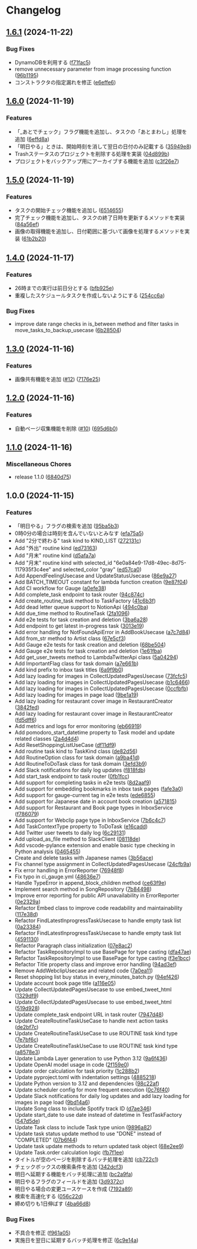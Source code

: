 # Changelog

## [1.6.1](https://github.com/koboriakira/notion-api/compare/v1.6.0...v1.6.1) (2024-11-22)


### Bug Fixes

* DynamoDBを利用する ([f71fac5](https://github.com/koboriakira/notion-api/commit/f71fac57ab01957661828e13ceb72efe97b4329f))
* remove unnecessary parameter from image processing function ([96b1195](https://github.com/koboriakira/notion-api/commit/96b1195483e014e3a0deefdb272a50826c820e41))
* コンストラクタの指定漏れを修正 ([e6effe6](https://github.com/koboriakira/notion-api/commit/e6effe6755969f5ecbd98a68efebd785b719addd))

## [1.6.0](https://github.com/koboriakira/notion-api/compare/v1.5.0...v1.6.0) (2024-11-19)


### Features

* 「_あとでチェック」フラグ機能を追加し、タスクの「あとまわし」処理を追加 ([6effd8a](https://github.com/koboriakira/notion-api/commit/6effd8abf345011702b80d1113a636e293c54d20))
* 「明日やる」ときは、開始時刻を消して翌日の日付のみ記載する ([35949e8](https://github.com/koboriakira/notion-api/commit/35949e84f0258823d5176628bdf31d1b64ac9b3f))
* Trashステータスのプロジェクトを削除する処理を実装 ([04d899b](https://github.com/koboriakira/notion-api/commit/04d899b195c1d8ef3719cd8c949f76b13907f21d))
* プロジェクトをバックアップ用にアーカイブする機能を追加 ([c3f26e7](https://github.com/koboriakira/notion-api/commit/c3f26e781eb4855d2f3dfd76116f6e2bbfeb92fd))

## [1.5.0](https://github.com/koboriakira/notion-api/compare/v1.4.0...v1.5.0) (2024-11-19)


### Features

* タスクの開始チェック機能を追加し ([6514655](https://github.com/koboriakira/notion-api/commit/65146556def6ffab9d76e98a71a1af90e54e97ca))
* 完了チェック機能を追加し、タスクの終了日時を更新するメソッドを実装 ([84a56ef](https://github.com/koboriakira/notion-api/commit/84a56ef93154ecb7433711c334148a662481e37f))
* 画像の取得機能を追加し、日付範囲に基づいて画像を処理するメソッドを実装 ([61b2b20](https://github.com/koboriakira/notion-api/commit/61b2b20077cef506acb77c89a079a3680fdeac0b))

## [1.4.0](https://github.com/koboriakira/notion-api/compare/v1.3.0...v1.4.0) (2024-11-17)


### Features

* 26時までの実行は前日分とする ([bfb925e](https://github.com/koboriakira/notion-api/commit/bfb925ed44be13a69f6804f0759cc52633c52f97))
* 重複したスケジュールタスクを作成しないようにする ([254cc6a](https://github.com/koboriakira/notion-api/commit/254cc6ae4f10c9e1a291dc3a8bef3cd72415375a))


### Bug Fixes

* improve date range checks in is_between method and filter tasks in move_tasks_to_backup_usecase ([6b28504](https://github.com/koboriakira/notion-api/commit/6b285044cad72fb6403e2b81d3b5570629196c5c))

## [1.3.0](https://github.com/koboriakira/notion-api/compare/v1.2.0...v1.3.0) (2024-11-16)


### Features

* 画像共有機能を追加 ([#12](https://github.com/koboriakira/notion-api/issues/12)) ([7176e25](https://github.com/koboriakira/notion-api/commit/7176e250127963a093b21445ed463f036395ca3f))

## [1.2.0](https://github.com/koboriakira/notion-api/compare/v1.1.0...v1.2.0) (2024-11-16)


### Features

* 自動ページ収集機能を削除 ([#10](https://github.com/koboriakira/notion-api/issues/10)) ([695d6b0](https://github.com/koboriakira/notion-api/commit/695d6b02f5f1fc76734616fc04de45f773f75284))

## [1.1.0](https://github.com/koboriakira/notion-api/compare/v1.0.0...v1.1.0) (2024-11-16)


### Miscellaneous Chores

* release 1.1.0 ([6840d75](https://github.com/koboriakira/notion-api/commit/6840d75bfe239df4af4df7d049b66446f35284a1))

## 1.0.0 (2024-11-15)


### Features

* 「明日やる」フラグの検索を追加 ([95ba5b3](https://github.com/koboriakira/notion-api/commit/95ba5b3ac3dfb1b4d54ed92473134f906a9772bc))
* 0時0分の場合は時刻を含んでいないとみなす ([efa75a5](https://github.com/koboriakira/notion-api/commit/efa75a5127d7ea6e193bcca529c2d64fa3b7bc82))
* Add "2分で終わる" task kind to KIND_LIST ([272131c](https://github.com/koboriakira/notion-api/commit/272131c6eb73bfb843990e8c9948f4c628b5fe3d))
* Add "外出" routine kind ([ed73163](https://github.com/koboriakira/notion-api/commit/ed731631519b3b557725fa9070a5feab8e0d0d34))
* Add "月末" routine kind ([d5afa7a](https://github.com/koboriakira/notion-api/commit/d5afa7a892b63a81bf3fc3a84f125101260ab626))
* Add "月末" routine kind with selected_id "6e0a84e9-17d8-49ec-8d75-117935f3c4ee" and selected_color "gray" ([ed57ca0](https://github.com/koboriakira/notion-api/commit/ed57ca0e9f69aa04eb2c73102543b1da801a7790))
* Add AppendFeelingUsecase and UpdateStatusUsecase ([86e9a27](https://github.com/koboriakira/notion-api/commit/86e9a2761b228452b02d1829d27875dab28bbd94))
* Add BATCH_TIMEOUT constant for lambda function creation ([9e87f04](https://github.com/koboriakira/notion-api/commit/9e87f04849616f25acd49fef9b05ccac1e991cbd))
* Add CI workflow for Gauge ([a0efe38](https://github.com/koboriakira/notion-api/commit/a0efe386d0d336b5ed41edee283ec0582fc8b268))
* Add complete_task endpoint to task router ([94c874c](https://github.com/koboriakira/notion-api/commit/94c874ce809562ab9dadf17fa1def005e5231ab1))
* Add create_routine_task method to TaskFactory ([41c6b3f](https://github.com/koboriakira/notion-api/commit/41c6b3f444bbe1d3562e7615d176eb2a24c992cb))
* Add dead letter queue support to NotionApi ([494c0ba](https://github.com/koboriakira/notion-api/commit/494c0ba45fb317f2e4294052bedf04596d1d9bb6))
* Add due_time method to RoutineTask ([2fa1096](https://github.com/koboriakira/notion-api/commit/2fa10966be3642e7b0e2d3866c151a5c98402893))
* Add e2e tests for task creation and deletion ([3ba6a28](https://github.com/koboriakira/notion-api/commit/3ba6a2854b4fc137a0a1280f816c27fadeabfa40))
* Add endpoint to get latest in-progress task ([3013e19](https://github.com/koboriakira/notion-api/commit/3013e19db7dd2e3e47c3698dd0b2d789c6bccb1c))
* Add error handling for NotFoundApiError in AddBookUsecase ([a7c7d84](https://github.com/koboriakira/notion-api/commit/a7c7d8407ab9966fec4bf492e011793c2e7d599b))
* Add from_str method to Artist class ([67e5cf3](https://github.com/koboriakira/notion-api/commit/67e5cf36a31c48587143597f27bc49f48ff6bf3e))
* Add Gauge e2e tests for task creation and deletion ([68be504](https://github.com/koboriakira/notion-api/commit/68be504ee695bc60082ccd8354aefac642a66492))
* Add Gauge e2e tests for task creation and deletion ([1e61fba](https://github.com/koboriakira/notion-api/commit/1e61fba2da9ee252d7a32ca2a3a0c58118d6c687))
* Add get_user_tweets method to LambdaTwitterApi class ([5a04294](https://github.com/koboriakira/notion-api/commit/5a04294c84c66fa591fcc10fa18093eecaa45149))
* Add ImportantFlag class for task domain ([a7e661b](https://github.com/koboriakira/notion-api/commit/a7e661b861023a5da6d7ff1c4ab629a33cb0232c))
* Add kind prefix to inbox task titles ([6a9f9b0](https://github.com/koboriakira/notion-api/commit/6a9f9b0d9715cf30a683ae521671ddb33de2a5a1))
* Add lazy loading for images in CollectUpdatedPagesUsecase ([73fcfc5](https://github.com/koboriakira/notion-api/commit/73fcfc5c16bbaba64f3f25a4f926f9df603e31b0))
* Add lazy loading for images in CollectUpdatedPagesUsecase ([b1c6466](https://github.com/koboriakira/notion-api/commit/b1c6466707c5343be845d655033d931ca4a148a3))
* Add lazy loading for images in CollectUpdatedPagesUsecase ([0ccfbfb](https://github.com/koboriakira/notion-api/commit/0ccfbfb3da9cc9185d7dd9fa491d607b40700945))
* Add lazy loading for images in page load ([9be1a19](https://github.com/koboriakira/notion-api/commit/9be1a19aef9faff26f80df783a19ecd60fe7bf39))
* Add lazy loading for restaurant cover image in RestaurantCreator ([3842fed](https://github.com/koboriakira/notion-api/commit/3842fed2616e97a9465c5ef929701577e0310968))
* Add lazy loading for restaurant cover image in RestaurantCreator ([fd5dff6](https://github.com/koboriakira/notion-api/commit/fd5dff67a89e18bbc4c08e4c6045fc148bd9ba5e))
* Add metrics and logs for error monitoring ([eb66919](https://github.com/koboriakira/notion-api/commit/eb66919946131cf3aa65756a603c50578c872c37))
* Add pomodoro_start_datetime property to Task model and update related classes ([2a4d4d4](https://github.com/koboriakira/notion-api/commit/2a4d4d4207b5fbf17caae863eb3932ea160879ad))
* Add ResetShoppingListUseCase ([df11df9](https://github.com/koboriakira/notion-api/commit/df11df94e2129d7b799d5bbfd7c6f0a0e2267933))
* Add routine task kind to TaskKind class ([de82d56](https://github.com/koboriakira/notion-api/commit/de82d5609ca460bddef8dc259f316f3d62a2b376))
* Add RoutineOption class for task domain ([a9ba41d](https://github.com/koboriakira/notion-api/commit/a9ba41d52e932cff15128b8ec3312ac53376288d))
* Add RoutineToDoTask class for task domain ([3efd3b9](https://github.com/koboriakira/notion-api/commit/3efd3b91d754b779a015b7cb61f2d44125d8e8c3))
* Add Slack notifications for daily log updates ([f818fdb](https://github.com/koboriakira/notion-api/commit/f818fdbcfb0303ab2237ef425d3b973dc5b849f4))
* Add start_task endpoint to task router ([0fb1fcc](https://github.com/koboriakira/notion-api/commit/0fb1fcc414719fdbfdc9c621f3996446fd213a04))
* Add support for completing tasks in e2e tests ([8d2aaf9](https://github.com/koboriakira/notion-api/commit/8d2aaf9e424f0ebe3158fe3f392a0a059063ee47))
* Add support for embedding bookmarks in inbox task pages ([fafe3a0](https://github.com/koboriakira/notion-api/commit/fafe3a01fb0b9c73a1f253ac79a7857981040ec3))
* Add support for gauge-current tag in e2e tests ([ede6855](https://github.com/koboriakira/notion-api/commit/ede68554d22247547bd9ac262af92c6d51817060))
* Add support for Japanese date in account book creation ([a571815](https://github.com/koboriakira/notion-api/commit/a5718153079dc979965c17368ec9b7081b581bd8))
* Add support for Restaurant and Book page types in InboxService ([f786079](https://github.com/koboriakira/notion-api/commit/f786079e4a8534a36f706494c26b9e90a4ff3a5f))
* Add support for Webclip page type in InboxService ([7b6c4c7](https://github.com/koboriakira/notion-api/commit/7b6c4c7e0346034ce4e9bbcefd52d83a934a406c))
* Add TaskContextType property to ToDoTask ([e16cadd](https://github.com/koboriakira/notion-api/commit/e16cadd029360b2dff7a069bc343665bbb53e940))
* Add Twitter user tweets to daily log ([6c29131](https://github.com/koboriakira/notion-api/commit/6c291318943a3c7229f6b141c66e153bbb8e3566))
* Add upload_as_file method to SlackClient ([08118de](https://github.com/koboriakira/notion-api/commit/08118dea50786ef6b74b1fa7b8f545bffb9f15a2))
* Add vscode-pylance extension and enable basic type checking in Python analysis ([0465455](https://github.com/koboriakira/notion-api/commit/046545593dd72ed5c9e50826b486b06b7dc9be9f))
* Create and delete tasks with Japanese names ([3b56ace](https://github.com/koboriakira/notion-api/commit/3b56acead6a21c829d9d3a10b4c774d2834cfda5))
* Fix channel type assignment in CollectUpdatedPagesUsecase ([24cfb9a](https://github.com/koboriakira/notion-api/commit/24cfb9ac4ef079c8a575af706cd20b76d8db866b))
* Fix error handling in ErrorReporter ([76948f8](https://github.com/koboriakira/notion-api/commit/76948f82e54df732ec10db206d4f85c39b20fab7))
* Fix typo in ci_gauge.yml ([48636e7](https://github.com/koboriakira/notion-api/commit/48636e70127be24a3925ae86f706ac4461cfd36c))
* Handle TypeError in append_block_children method ([ce63f9e](https://github.com/koboriakira/notion-api/commit/ce63f9e439f88d77b6a5a33200b964429c1baa28))
* Implement search method in SongRepository ([7b84498](https://github.com/koboriakira/notion-api/commit/7b84498fd1d255e8d5f810422372061194eb59cb))
* Improve error reporting for public API unavailability in ErrorReporter ([0e2329a](https://github.com/koboriakira/notion-api/commit/0e2329a2a11123a8998c4da1c5307837cbf84e37))
* Refactor Embed class to improve code readability and maintainability ([117e38d](https://github.com/koboriakira/notion-api/commit/117e38dfce8a7db5946cf24120b60ea019047dda))
* Refactor FindLatestInprogressTaskUsecase to handle empty task list ([0a23384](https://github.com/koboriakira/notion-api/commit/0a233840ca4deca83dc486da152ff122a06e78fa))
* Refactor FindLatestInprogressTaskUsecase to handle empty task list ([4591130](https://github.com/koboriakira/notion-api/commit/4591130e9263d77992851495b79fbcac8c097182))
* Refactor Paragraph class initialization ([07e8ac2](https://github.com/koboriakira/notion-api/commit/07e8ac28364beab3285bbbd58d9ebbd08d42c0ac))
* Refactor TaskRepositoryImpl to use BasePage for type casting ([dfa47ae](https://github.com/koboriakira/notion-api/commit/dfa47aefcfaa02ed3a199b0c6a0c37abe90673b5))
* Refactor TaskRepositoryImpl to use BasePage for type casting ([f3e1bcc](https://github.com/koboriakira/notion-api/commit/f3e1bcc40975bb026557e474a7a2d890ed64e491))
* Refactor Title property class and improve error handling ([94ad3ef](https://github.com/koboriakira/notion-api/commit/94ad3efcd4d5d4129a8ed00bcc6c5c867145e49a))
* Remove AddWebclipUsecase and related code ([7a0ea11](https://github.com/koboriakira/notion-api/commit/7a0ea113080c0947f2d79b8c88fa7f160a371381))
* Reset shopping list buy status in every_minutes_batch.py ([94ef426](https://github.com/koboriakira/notion-api/commit/94ef426618b9509922e58c3da4dace41d28e3bf8))
* Update account book page title ([a116e05](https://github.com/koboriakira/notion-api/commit/a116e05ca16ff9a94492ad23f50e38ac5f0bde54))
* Update CollectUpdatedPagesUsecase to use embed_tweet_html ([1329df9](https://github.com/koboriakira/notion-api/commit/1329df9070b33c70472a57c168bce3761b27f276))
* Update CollectUpdatedPagesUsecase to use embed_tweet_html ([519d928](https://github.com/koboriakira/notion-api/commit/519d928cb6cf792584eabf61d64357c35038b65a))
* Update complete_task endpoint URL in task router ([7947d48](https://github.com/koboriakira/notion-api/commit/7947d48a96923a3567345acfa1b87cabbe3dfd7e))
* Update CreateRoutineTaskUseCase to handle next action tasks ([de2bf7c](https://github.com/koboriakira/notion-api/commit/de2bf7ce24fadbfce5b11d1d7c9464dfb38676ff))
* Update CreateRoutineTaskUseCase to use ROUTINE task kind type ([7e7bf6c](https://github.com/koboriakira/notion-api/commit/7e7bf6c63bd4f48a3cadf83d6489998d9997e625))
* Update CreateRoutineTaskUseCase to use ROUTINE task kind type ([a8578e3](https://github.com/koboriakira/notion-api/commit/a8578e315eab08ed88eb2e8378fe73a33fdc82a0))
* Update Lambda Layer generation to use Python 3.12 ([9a6f436](https://github.com/koboriakira/notion-api/commit/9a6f4362a30aa3761d120b5c7b907525b3579573))
* Update OpenAI model usage in code ([2f159e0](https://github.com/koboriakira/notion-api/commit/2f159e0965f9c0d33959d839eeffed1e5e7850ab))
* Update order calculation for task priority ([1c288b2](https://github.com/koboriakira/notion-api/commit/1c288b24ded75b6618b112f96836ad518bad1c2f))
* Update pyproject.toml with indentation settings ([4885218](https://github.com/koboriakira/notion-api/commit/48852186d46472c61efcf5d3f24e884f08a9d959))
* Update Python version to 3.12 and dependencies ([98c22af](https://github.com/koboriakira/notion-api/commit/98c22af606a4b0b9ac48b295e08bb7979e828617))
* Update scheduler config for more frequent execution ([0c76f40](https://github.com/koboriakira/notion-api/commit/0c76f403249326bd5d5bde087b05fd7d69743e8a))
* Update Slack notifications for daily log updates and add lazy loading for images in page load ([9bd14a6](https://github.com/koboriakira/notion-api/commit/9bd14a65986a3f664d32a1705e9666454ae22402))
* Update Song class to include Spotify track ID ([d7ae346](https://github.com/koboriakira/notion-api/commit/d7ae3467967fbe9c45bbe2666a2f0c0d0eb780b2))
* Update start_date to use date instead of datetime in TestTaskFactory ([547d5de](https://github.com/koboriakira/notion-api/commit/547d5de9809e42fde651a330b584479aac9f9a77))
* Update Task class to include Task type union ([9896a82](https://github.com/koboriakira/notion-api/commit/9896a82bdfca567445206de0215bfcd7cd1e98be))
* Update task status update method to use "DONE" instead of "COMPLETED" ([07b6f44](https://github.com/koboriakira/notion-api/commit/07b6f44d051ed54cb915ebc5a335c11304be99e8))
* Update task update methods to return updated task object ([68e2ee9](https://github.com/koboriakira/notion-api/commit/68e2ee90f4e1ba3306d531567c6fa4995fadbc43))
* Update Task.order calculation logic ([fb7f1ee](https://github.com/koboriakira/notion-api/commit/fb7f1eea84a12ba44fb02c500f0bc2577ac3a1a4))
* タイトルが空のページを削除するバッチ処理を追加 ([cb722c1](https://github.com/koboriakira/notion-api/commit/cb722c1bbdfc9343668b5ec96b85c3db29957cc9))
* チェックボックスの検索条件を追加 ([342dcf3](https://github.com/koboriakira/notion-api/commit/342dcf32fff76f0c3957af1bde95045a189cdf37))
* 明日へ延期する機能をバッチ処理に追加 ([bc2a9fa](https://github.com/koboriakira/notion-api/commit/bc2a9fa73d1696e4d4d54ee5e5f163c0b36a394c))
* 明日やるフラグのフィールドを追加 ([3d9372c](https://github.com/koboriakira/notion-api/commit/3d9372cbb6be01c8a9e694880d7a228a7791faa9))
* 明日やる場合の変更ユースケースを作成 ([7192a89](https://github.com/koboriakira/notion-api/commit/7192a89643c0cf5b9900d4a13306128a3b10e794))
* 検索を高速化する ([056c22d](https://github.com/koboriakira/notion-api/commit/056c22d4384401a0c8779e550320bc9bd3eec38b))
* 締め切りも1日伸ばす ([4ba66d8](https://github.com/koboriakira/notion-api/commit/4ba66d80f0f27215272b118ef17028f82de33cc4))


### Bug Fixes

* 不具合を修正 ([f961a05](https://github.com/koboriakira/notion-api/commit/f961a05348a0df5894e867925435db09ebd7adb6))
* 実施日を翌日に延期するバッチ処理を修正 ([6c9e14a](https://github.com/koboriakira/notion-api/commit/6c9e14ae03065584dff4ebbbb034062dad85822d))
